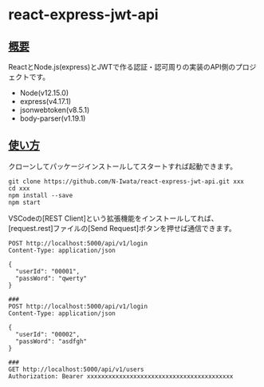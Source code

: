 # react-express-jwt-api

## <u>概要</u>

ReactとNode.js(express)とJWTで作る認証・認可周りの実装のAPI側のプロジェクトです。

* Node(v12.15.0)
* express(v4.17.1)
* jsonwebtoken(v8.5.1)
* body-parser(v1.19.1)

## <u>使い方</u>
クローンしてパッケージインストールしてスタートすれば起動できます。
```
git clone https://github.com/N-Iwata/react-express-jwt-api.git xxx
cd xxx
npm install --save
npm start
```

VSCodeの[REST Client]という拡張機能をインストールしてれば、[request.rest]ファイルの[Send Request]ボタンを押せば通信できます。

```
POST http://localhost:5000/api/v1/login
Content-Type: application/json

{
  "userId": "00001",
  "passWord": "qwerty"
}

###
POST http://localhost:5000/api/v1/login
Content-Type: application/json

{
  "userId": "00002",
  "passWord": "asdfgh"
}

###
GET http://localhost:5000/api/v1/users
Authorization: Bearer xxxxxxxxxxxxxxxxxxxxxxxxxxxxxxxxxxxxxxxxx
```
